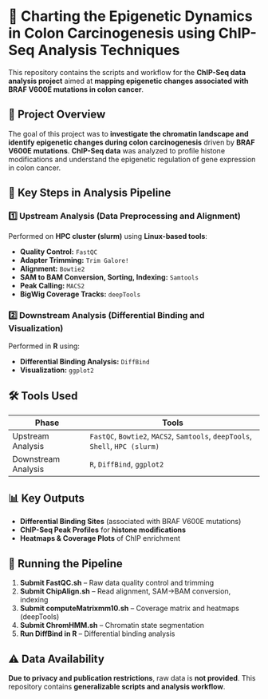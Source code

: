 
# 🧬 Charting the Epigenetic Dynamics in Colon Carcinogenesis using ChIP-Seq Analysis Techniques

This repository contains the scripts and workflow for the **ChIP-Seq data analysis project** aimed at **mapping epigenetic changes associated with BRAF V600E mutations in colon cancer**.

## 📄 Project Overview
The goal of this project was to **investigate the chromatin landscape and identify epigenetic changes during colon carcinogenesis** driven by **BRAF V600E mutations**. **ChIP-Seq data** was analyzed to profile histone modifications and understand the epigenetic regulation of gene expression in colon cancer.

## 🧪 Key Steps in Analysis Pipeline

### 1️⃣ **Upstream Analysis (Data Preprocessing and Alignment)**
Performed on **HPC cluster (slurm)** using **Linux-based tools**:
- **Quality Control:** `FastQC`
- **Adapter Trimming:** `Trim Galore!`
- **Alignment:** `Bowtie2`
- **SAM to BAM Conversion, Sorting, Indexing:** `Samtools`
- **Peak Calling:** `MACS2`
- **BigWig Coverage Tracks:** `deepTools`

### 2️⃣ **Downstream Analysis (Differential Binding and Visualization)**
Performed in **R** using:
- **Differential Binding Analysis:** `DiffBind`
- **Visualization:** `ggplot2`

## 🛠️ Tools Used
| Phase               | Tools                                             |
|---------------------|---------------------------------------------------|
| Upstream Analysis   | `FastQC`, `Bowtie2`, `MACS2`, `Samtools`, `deepTools`, `Shell`, `HPC (slurm)` |
| Downstream Analysis | `R`, `DiffBind`, `ggplot2`                       |



## 📊 Key Outputs
- **Differential Binding Sites** (associated with BRAF V600E mutations)
- **ChIP-Seq Peak Profiles** for **histone modifications**
- **Heatmaps & Coverage Plots** of ChIP enrichment


## 🚀 Running the Pipeline
1. **Submit FastQC.sh** – Raw data quality control and trimming
2. **Submit ChipAlign.sh** – Read alignment, SAM→BAM conversion, indexing
3. **Submit computeMatrixmm10.sh** – Coverage matrix and heatmaps (deepTools)
4. **Submit ChromHMM.sh** – Chromatin state segmentation
5. **Run DiffBind in R** – Differential binding analysis

## ⚠️ Data Availability
**Due to privacy and publication restrictions**, raw data is **not provided**. This repository contains **generalizable scripts and analysis workflow**.


